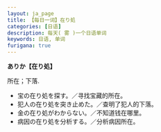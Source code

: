 ```yaml
---
layout: ja_page
title: 【每日一词】在り処
categories: [日语]
description: 每天( 雾 )一个日语单词
keywords: 日语, 单词
furigana: true
---
```


**ありか【在り処】**

所在；下落.
-	宝の在り処を探す。／寻找宝藏的所在。
-	犯人の在り処を突き止めた。／查明了犯人的下落。
-	金の在り処がわからない。／不知道钱在哪里。
-	病因の在り処を分析する。／分析病因所在。
